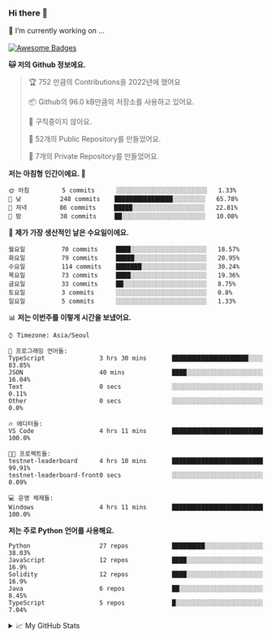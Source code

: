 ### Hi there 👋 
🔭 I’m currently working on ... </br></br>
[![Awesome Badges](https://img.shields.io/badge/Introduce-EN-green.svg)](https://github.com/tlatkdgus1/tlatkdgus1/blob/main/README.md.en)

<!--START_SECTION:waka-->
**🐱 저의 Github 정보에요.** 

> 🏆 752 만큼의 Contributions을 2022년에 했어요
 > 
> 📦 Github의 96.0 kB만큼의 저장소를 사용하고 있어요. 
 > 
> 🚫 구직중이지 않아요.
 > 
> 📜 52개의 Public Repository를 만들었어요. 
 > 
> 🔑 7개의 Private Repository를 만들었어요.  

**저는 아침형 인간이에요. 🐤** 

```text
🌞 아침         5 commits      ░░░░░░░░░░░░░░░░░░░░░░░░░   1.33% 
🌆 낮　         248 commits    ████████████████░░░░░░░░░   65.78% 
🌃 저녁         86 commits     █████░░░░░░░░░░░░░░░░░░░░   22.81% 
🌙 밤　         38 commits     ██░░░░░░░░░░░░░░░░░░░░░░░   10.08%

```
📅 **제가 가장 생산적인 날은 수요일이에요.** 

```text
월요일          70 commits     ████░░░░░░░░░░░░░░░░░░░░░   18.57% 
화요일          79 commits     █████░░░░░░░░░░░░░░░░░░░░   20.95% 
수요일          114 commits    ███████░░░░░░░░░░░░░░░░░░   30.24% 
목요일          73 commits     ████░░░░░░░░░░░░░░░░░░░░░   19.36% 
금요일          33 commits     ██░░░░░░░░░░░░░░░░░░░░░░░   8.75% 
토요일          3 commits      ░░░░░░░░░░░░░░░░░░░░░░░░░   0.8% 
일요일          5 commits      ░░░░░░░░░░░░░░░░░░░░░░░░░   1.33%

```


📊 **저는 이번주를 이렇게 시간을 보냈어요.** 

```text
⌚︎ Timezone: Asia/Seoul

💬 프로그래밍 언어들: 
TypeScript               3 hrs 30 mins       █████████████████████░░░░   83.85% 
JSON                     40 mins             ████░░░░░░░░░░░░░░░░░░░░░   16.04% 
Text                     0 secs              ░░░░░░░░░░░░░░░░░░░░░░░░░   0.11% 
Other                    0 secs              ░░░░░░░░░░░░░░░░░░░░░░░░░   0.0%

🔥 에디터들: 
VS Code                  4 hrs 11 mins       █████████████████████████   100.0%

🐱‍💻 프로젝트들: 
testnet-leaderboard      4 hrs 10 mins       █████████████████████████   99.91% 
testnet-leaderboard-front0 secs              ░░░░░░░░░░░░░░░░░░░░░░░░░   0.09%

💻 운영 체제들: 
Windows                  4 hrs 11 mins       █████████████████████████   100.0%

```

**저는 주로 Python 언어를 사용해요.** 

```text
Python                   27 repos            █████████░░░░░░░░░░░░░░░░   38.03% 
JavaScript               12 repos            ████░░░░░░░░░░░░░░░░░░░░░   16.9% 
Solidity                 12 repos            ████░░░░░░░░░░░░░░░░░░░░░   16.9% 
Java                     6 repos             ██░░░░░░░░░░░░░░░░░░░░░░░   8.45% 
TypeScript               5 repos             █░░░░░░░░░░░░░░░░░░░░░░░░   7.04%

```



<!--END_SECTION:waka-->

<details>
<summary>📈 My GitHub Stats</summary>
<p align="center"> <img src="https://github-readme-stats.vercel.app/api?username=tlatkdgus1&show_icons=true" alt="tlatkdgus1" />
</details>
